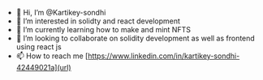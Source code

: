 - 👋 Hi, I’m @Kartikey-sondhi
- 👀 I’m interested in solidty and react development
- 🌱 I’m currently learning how to make and mint NFTS
- 💞️ I’m looking to collaborate on solidity development as well as frontend using react js
- 📫 How to reach me [https://www.linkedin.com/in/kartikey-sondhi-42449021a](url)

<!---
Kartikey-sondhi/Kartikey-sondhi is a ✨ special ✨ repository because its `README.md` (this file) appears on your GitHub profile.
You can click the Preview link to take a look at your changes.
--->
